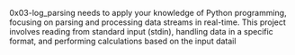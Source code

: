 0x03-log_parsing needs to apply your knowledge of Python programming, focusing on parsing and processing data streams in real-time. This project involves reading from standard input (stdin), handling data in a specific format, and performing calculations based on the input datail
